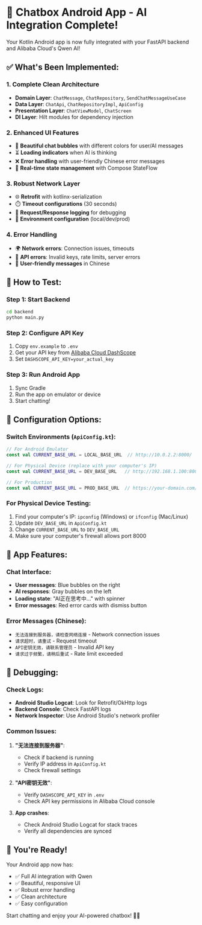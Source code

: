 # 🚀 Chatbox Android App - AI Integration Complete!

Your Kotlin Android app is now fully integrated with your FastAPI backend and Alibaba Cloud's Qwen AI!

## ✅ What's Been Implemented:

### 1. **Complete Clean Architecture**
- **Domain Layer**: `ChatMessage`, `ChatRepository`, `SendChatMessageUseCase`
- **Data Layer**: `ChatApi`, `ChatRepositoryImpl`, `ApiConfig`
- **Presentation Layer**: `ChatViewModel`, `ChatScreen`
- **DI Layer**: Hilt modules for dependency injection

### 2. **Enhanced UI Features**
- 🎨 **Beautiful chat bubbles** with different colors for user/AI messages
- ⏳ **Loading indicators** when AI is thinking
- ❌ **Error handling** with user-friendly Chinese error messages
- 🔄 **Real-time state management** with Compose StateFlow

### 3. **Robust Network Layer**
- 🌐 **Retrofit** with kotlinx-serialization
- ⏱️ **Timeout configurations** (30 seconds)
- 📝 **Request/Response logging** for debugging
- 🔧 **Environment configuration** (local/dev/prod)

### 4. **Error Handling**
- 🌍 **Network errors**: Connection issues, timeouts
- 🔑 **API errors**: Invalid keys, rate limits, server errors
- 📱 **User-friendly messages** in Chinese

## 🧪 How to Test:

### Step 1: Start Backend
```bash
cd backend
python main.py
```

### Step 2: Configure API Key
1. Copy `env.example` to `.env`
2. Get your API key from [Alibaba Cloud DashScope](https://dashscope.console.aliyun.com/)
3. Set `DASHSCOPE_API_KEY=your_actual_key`

### Step 3: Run Android App
1. Sync Gradle
2. Run the app on emulator or device
3. Start chatting!

## 🔧 Configuration Options:

### Switch Environments (`ApiConfig.kt`):
```kotlin
// For Android Emulator
const val CURRENT_BASE_URL = LOCAL_BASE_URL  // http://10.0.2.2:8000/

// For Physical Device (replace with your computer's IP)
const val CURRENT_BASE_URL = DEV_BASE_URL   // http://192.168.1.100:8000/

// For Production
const val CURRENT_BASE_URL = PROD_BASE_URL  // https://your-domain.com/
```

### For Physical Device Testing:
1. Find your computer's IP: `ipconfig` (Windows) or `ifconfig` (Mac/Linux)
2. Update `DEV_BASE_URL` in `ApiConfig.kt`
3. Change `CURRENT_BASE_URL` to `DEV_BASE_URL`
4. Make sure your computer's firewall allows port 8000

## 📱 App Features:

### Chat Interface:
- **User messages**: Blue bubbles on the right
- **AI responses**: Gray bubbles on the left
- **Loading state**: "AI正在思考中..." with spinner
- **Error messages**: Red error cards with dismiss button

### Error Messages (Chinese):
- `无法连接到服务器，请检查网络连接` - Network connection issues
- `请求超时，请重试` - Request timeout
- `API密钥无效，请联系管理员` - Invalid API key
- `请求过于频繁，请稍后重试` - Rate limit exceeded

## 🐛 Debugging:

### Check Logs:
- **Android Studio Logcat**: Look for Retrofit/OkHttp logs
- **Backend Console**: Check FastAPI logs
- **Network Inspector**: Use Android Studio's network profiler

### Common Issues:
1. **"无法连接到服务器"**: 
   - Check if backend is running
   - Verify IP address in `ApiConfig.kt`
   - Check firewall settings

2. **"API密钥无效"**:
   - Verify `DASHSCOPE_API_KEY` in `.env`
   - Check API key permissions in Alibaba Cloud console

3. **App crashes**:
   - Check Android Studio Logcat for stack traces
   - Verify all dependencies are synced

## 🎉 You're Ready!

Your Android app now has:
- ✅ Full AI integration with Qwen
- ✅ Beautiful, responsive UI
- ✅ Robust error handling
- ✅ Clean architecture
- ✅ Easy configuration

Start chatting and enjoy your AI-powered chatbox! 🤖💬
